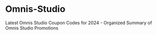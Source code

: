 # Omnis-Studio
Latest Omnis Studio Coupon Codes for 2024 - Organized Summary of Omnis Studio Promotions
